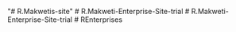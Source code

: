 "# R.Makwetis-site" 
#   R . M a k w e t i - E n t e r p r i s e - S i t e - t r i a l  
 #   R . M a k w e t i - E n t e r p r i s e - S i t e - t r i a l  
 #   R E n t e r p r i s e s  
 